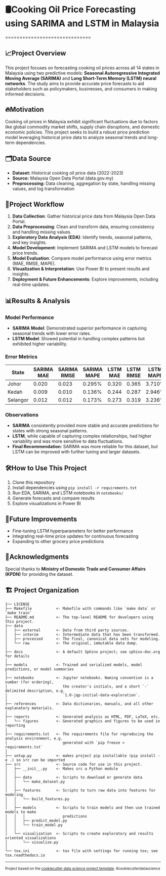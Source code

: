 # 🛢️Cooking Oil Price Forecasting using SARIMA and LSTM in Malaysia 
==============================

## 📈Project Overview 

This project focuses on forecasting cooking oil prices across all 14 states in Malaysia using two predictive models: **Seasonal Autoregressive Integrated Moving Average (SARIMA)** and **Long Short-Term Memory (LSTM) neural networks**. The study aims to provide accurate price forecasts to aid stakeholders such as policymakers, businesses, and consumers in making informed decisions. 

## 🔥Motivation 

Cooking oil prices in Malaysia exhibit significant fluctuations due to factors like global commodity market shifts, supply chain disruptions, and domestic economic policies. This project seeks to build a robust price prediction model leveraging historical price data to analyze seasonal trends and long-term dependencies. 

## 🗂️Data Source 

- **Dataset:** Historical cooking oil price data (2022-2023)
- **Source:** Malaysia Open Data Portal (data.gov.my)
- **Preprocessing:** Data cleaning, aggregation by state, handling missing values, and log transformation

## 🔄Project Workflow 
1. **Data Collection**: Gather historical price data from Malaysia Open Data Portal.
2. **Data Preprocessing**: Clean and transform data, ensuring consistency and handling missing values.
3. **Exploratory Data Analysis (EDA)**: Identify trends, seasonal patterns, and key insights.
4. **Model Development**: Implement SARIMA and LSTM models to forecast price trends.
5. **Model Evaluation**: Compare model performance using error metrics (MAE, RMSE, MAPE).
6. **Visualization & Interpretation**: Use Power BI to present results and insights.
7. **Deployment & Future Enhancements**: Explore improvements, including real-time updates.


## 📊Results & Analysis 

### Model Performance
- **SARIMA Model**: Demonstrated superior performance in capturing seasonal trends with lower error rates.
- **LSTM Model**: Showed potential in handling complex patterns but exhibited higher variability.

### Error Metrics
| State        | SARIMA MAE | SARIMA RMSE | SARIMA MAPE | LSTM MAE | LSTM RMSE | LSTM MAPE |
|-------------|------------|-------------|-------------|----------|-----------|-----------|
| Johor       | 0.020      | 0.023       | 0.295%      | 0.320    | 0.365     | 3.710%    |
| Kedah       | 0.009      | 0.010       | 0.136%      | 0.244    | 0.287     | 2.946%    |
| Selangor    | 0.012      | 0.012       | 0.173%      | 0.273    | 0.319     | 3.236%    |

### Observations
- **SARIMA** consistently provided more stable and accurate predictions for states with strong seasonal patterns.
- **LSTM**, while capable of capturing complex relationships, had higher variability and was more sensitive to data fluctuations.
- **Final Recommendation**: SARIMA was more reliable for this dataset, but LSTM can be improved with further tuning and larger datasets. 

## 🛠️How to Use This Project 

1. Clone this repository
2. Install dependencies using `pip install -r requirements.txt`
3. Run EDA, SARIMA, and LSTM notebooks in `notebooks/`
4. Generate forecasts and compare results
5. Explore visualizations in Power BI 

## 🚀Future Improvements 

- Fine-tuning LSTM hyperparameters for better performance
- Integrating real-time price updates for continuous forecasting
- Expanding to other grocery price predictions 

## 🙌Acknowledgments 

Special thanks to **Ministry of Domestic Trade and Consumer Affairs (KPDN)** for providing the dataset. 



🏗️ Project Organization
------------

    ├── LICENSE
    ├── Makefile           <- Makefile with commands like `make data` or `make train`
    ├── README.md          <- The top-level README for developers using this project.
    ├── data
    │   ├── external       <- Data from third party sources.
    │   ├── interim        <- Intermediate data that has been transformed.
    │   ├── processed      <- The final, canonical data sets for modeling.
    │   └── raw            <- The original, immutable data dump.
    │
    ├── docs               <- A default Sphinx project; see sphinx-doc.org for details
    │
    ├── models             <- Trained and serialized models, model predictions, or model summaries
    │
    ├── notebooks          <- Jupyter notebooks. Naming convention is a number (for ordering),
    │                         the creator's initials, and a short `-` delimited description, e.g.
    │                         `1.0-jqp-initial-data-exploration`.
    │
    ├── references         <- Data dictionaries, manuals, and all other explanatory materials.
    │
    ├── reports            <- Generated analysis as HTML, PDF, LaTeX, etc.
    │   └── figures        <- Generated graphics and figures to be used in reporting
    │
    ├── requirements.txt   <- The requirements file for reproducing the analysis environment, e.g.
    │                         generated with `pip freeze > requirements.txt`
    │
    ├── setup.py           <- makes project pip installable (pip install -e .) so src can be imported
    ├── src                <- Source code for use in this project.
    │   ├── __init__.py    <- Makes src a Python module
    │   │
    │   ├── data           <- Scripts to download or generate data
    │   │   └── make_dataset.py
    │   │
    │   ├── features       <- Scripts to turn raw data into features for modeling
    │   │   └── build_features.py
    │   │
    │   ├── models         <- Scripts to train models and then use trained models to make
    │   │   │                 predictions
    │   │   ├── predict_model.py
    │   │   └── train_model.py
    │   │
    │   └── visualization  <- Scripts to create exploratory and results oriented visualizations
    │       └── visualize.py
    │
    └── tox.ini            <- tox file with settings for running tox; see tox.readthedocs.io


--------

<p><small>Project based on the <a target="_blank" href="https://drivendata.github.io/cookiecutter-data-science/">cookiecutter data science project template</a>. #cookiecutterdatascience</small></p>
